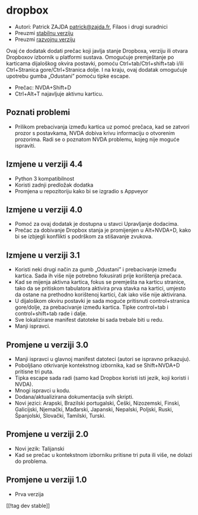 # dropbox #

* Autori: Patrick ZAJDA <patrick@zajda.fr>, Filaos i drugi suradnici
* Preuzmi [stabilnu verziju][1]
* Preuzmi [razvojnu verziju][2]

Ovaj će dodatak dodati prečac koji javlja stanje Dropboxa, verziju ili
otvara Dropboxov izbornik u platformi sustava. Omogućuje premještanje po
karticama dijaloškog okvira postavki, pomoću Ctrl+tab/Ctrl+shift+tab i/ili
Ctrl+Stranica gore/Ctrl+Stranica dolje. I na kraju, ovaj dodatak omogućuje
upotrebu gumba „Odustani” pomoću tipke escape.

* Prečac: NVDA+Shift+D
* Ctrl+Alt+T najavljuje aktivnu karticu.

## Poznati problemi ##

* Prilikom prebacivanja između kartica uz pomoć prečaca, kad se zatvori prozor s postavkama, NVDA dobiva krivu informaciju o otvorenim prozorima.
Radi se o poznatom NVDA problemu, kojeg nije moguće ispraviti.


## Izmjene u verziji 4.4 ##

* Python 3 kompatibilnost
* Koristi zadnji predložak dodatka
* Promjena u repozitoriju kako bi se izgradio s Appveyor

## Izmjene u verziji 4.0 ##

* Pomoć za ovaj dodatak je dostupna u stavci Upravljanje dodacima.
* Prečac za dobivanje Dropbox stanja je promijenjen u Alt+NVDA+D, kako bi se
  izbjegli konflikti s podrškom za stišavanje zvukova.

## Izmjene u verziji 3.1 ##

* Koristi neki drugi način za gumb „Odustani” i prebacivanje između
  kartica. Sada ih više nije potrebno fokusirati prije korištenja prečaca.
* Kad se mijenja aktivna kartica, fokus se premješta na karticu stranice,
  tako da se pritiskom tabulatora aktivira prva stavka na kartici, umjesto
  da ostane na prethodno korištenoj kartici, čak iako više nije aktivirana.
* U dijaloškom okviru postavki je sada moguće pritisnuti control+stranica
  gore/dolje, za prebacivanje između kartica. Tipke control+tab i
  control+shift+tab rade i dalje.
* Sve lokalizirane manifest datoteke bi sada trebale biti u redu.
* Manji ispravci.

## Promjene u verziji 3.0 ##

* Manji ispravci u glavnoj manifest datoteci (autori se ispravno prikazuju).
* Poboljšano otkrivanje kontekstnog izbornika, kad se Shift+NVDA+D pritisne
  tri puta.
* Tipka escape sada radi (samo kad Dropbox koristi isti jezik, koji koristi
  i NVDA).
* Mnogi ispravci u kodu.
* Dodana/aktualizirana dokumentacija svih skripti.
* Novi jezici: Arapski, Brazilski portugalski, Češki, Nizozemski, Finski,
  Galicijski, Njemački, Mađarski, Japanski, Nepalski, Poljski, Ruski,
  Španjolski, Slovački, Tamilski, Turski.

## Promjene u verziji 2.0 ##

* Novi jezik: Talijanski
* Kad se prečac u kontekstnom izborniku pritisne tri puta ili više, ne
  dolazi do problema.

## Promjene u verziji 1.0 ##

* Prva verzija

[[!tag dev stable]]

[1]: https://addons.nvda-project.org/files/get.php?file=dx

[2]: https://addons.nvda-project.org/files/get.php?file=dx-dev
